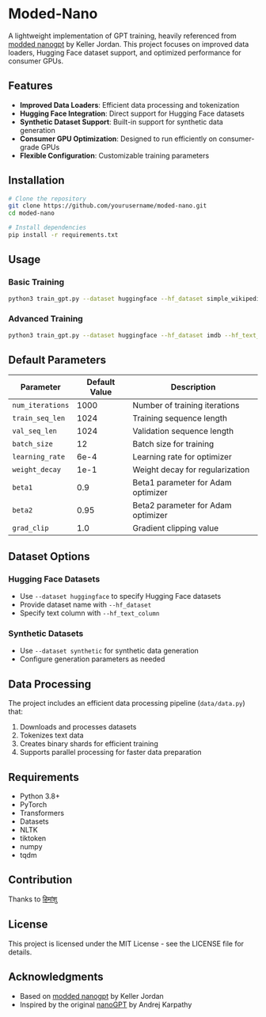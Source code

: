 # Moded-Nano

A lightweight implementation of GPT training, heavily referenced from [modded nanogpt](https://github.com/kellerjordan/nanogpt) by Keller Jordan. This project focuses on improved data loaders, Hugging Face dataset support, and optimized performance for consumer GPUs.

## Features

- **Improved Data Loaders**: Efficient data processing and tokenization
- **Hugging Face Integration**: Direct support for Hugging Face datasets
- **Synthetic Dataset Support**: Built-in support for synthetic data generation
- **Consumer GPU Optimization**: Designed to run efficiently on consumer-grade GPUs
- **Flexible Configuration**: Customizable training parameters

## Installation

```bash
# Clone the repository
git clone https://github.com/yourusername/moded-nano.git
cd moded-nano

# Install dependencies
pip install -r requirements.txt
```

## Usage

### Basic Training

```bash
python3 train_gpt.py --dataset huggingface --hf_dataset simple_wikipedia --hf_text_column text
```

### Advanced Training

```bash
python3 train_gpt.py --dataset huggingface --hf_dataset imdb --hf_text_column text --num_iterations 5 --train_seq_len 128 --val_seq_len 128
```

## Default Parameters

| Parameter | Default Value | Description |
|-----------|---------------|-------------|
| `num_iterations` | 1000 | Number of training iterations |
| `train_seq_len` | 1024 | Training sequence length |
| `val_seq_len` | 1024 | Validation sequence length |
| `batch_size` | 12 | Batch size for training |
| `learning_rate` | 6e-4 | Learning rate for optimizer |
| `weight_decay` | 1e-1 | Weight decay for regularization |
| `beta1` | 0.9 | Beta1 parameter for Adam optimizer |
| `beta2` | 0.95 | Beta2 parameter for Adam optimizer |
| `grad_clip` | 1.0 | Gradient clipping value |

## Dataset Options

### Hugging Face Datasets
- Use `--dataset huggingface` to specify Hugging Face datasets
- Provide dataset name with `--hf_dataset`
- Specify text column with `--hf_text_column`

### Synthetic Datasets
- Use `--dataset synthetic` for synthetic data generation
- Configure generation parameters as needed

## Data Processing

The project includes an efficient data processing pipeline (`data/data.py`) that:
1. Downloads and processes datasets
2. Tokenizes text data
3. Creates binary shards for efficient training
4. Supports parallel processing for faster data preparation

## Requirements

- Python 3.8+
- PyTorch
- Transformers
- Datasets
- NLTK
- tiktoken
- numpy
- tqdm

## Contribution
Thanks to [हिमांशु](https://github.com/CodeMan62)


## License

This project is licensed under the MIT License - see the LICENSE file for details.

## Acknowledgments

- Based on [modded nanogpt](https://github.com/kellerjordan/nanogpt) by Keller Jordan
- Inspired by the original [nanoGPT](https://github.com/karpathy/nanoGPT) by Andrej Karpathy
